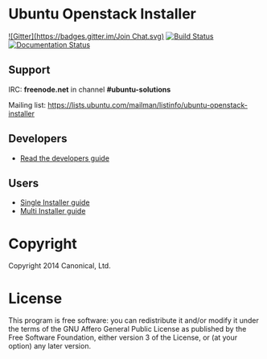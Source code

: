 # Ubuntu Openstack Installer
[![Gitter](https://badges.gitter.im/Join Chat.svg)](https://gitter.im/Ubuntu-Solutions-Engineering/cloud-installer?utm_source=badge&utm_medium=badge&utm_campaign=pr-badge)
[![Build Status](https://travis-ci.org/Ubuntu-Solutions-Engineering/cloud-installer.svg?branch=master)](https://travis-ci.org/Ubuntu-Solutions-Engineering/cloud-installer)
[![Documentation Status](https://readthedocs.org/projects/ubuntu-cloud-installer/badge/?version=latest)](https://readthedocs.org/projects/ubuntu-cloud-installer/?badge=latest)

## Support

IRC: **freenode.net** in channel **#ubuntu-solutions**

Mailing list: https://lists.ubuntu.com/mailman/listinfo/ubuntu-openstack-installer

## Developers

* [Read the developers guide](http://ubuntu-cloud-installer.readthedocs.org/en/latest/developers.html)

## Users

* [Single Installer guide](http://ubuntu-cloud-installer.readthedocs.org/en/latest/single-installer.guide.html)
* [Multi Installer guide](http://ubuntu-cloud-installer.readthedocs.org/en/latest/multi-installer.guide.html)

# Copyright

Copyright 2014 Canonical, Ltd.

# License

This program is free software: you can redistribute it and/or modify
it under the terms of the GNU Affero General Public License as
published by the Free Software Foundation, either version 3 of the
License, or (at your option) any later version.
